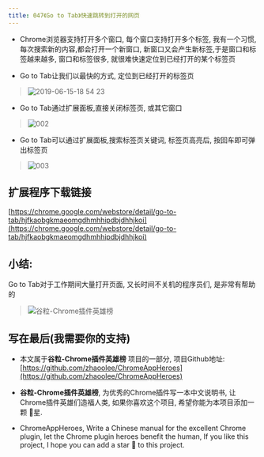 ```yaml
---
title: 047《Go to Tab》快速跳转到打开的网页
---
```

- Chrome浏览器支持打开多个窗口, 每个窗口支持打开多个标签, 我有一个习惯,每次搜索新的内容,都会打开一个新窗口, 新窗口又会产生新标签,于是窗口和标签越来越多, 窗口和标签很多, 就很难快速定位到已经打开的某个标签页

- Go to Tab让我们以最快的方式, 定位到已经打开的标签页

> ![2019-06-15-18 54 23](https://v2fy.com/asset/047_go_to_tab/59550928-2a623b00-8fa4-11e9-8525-8e830907463b.gif)

- Go to Tab通过扩展面板,直接关闭标签页, 或其它窗口

> ![002](https://v2fy.com/asset/047_go_to_tab/59550929-2a623b00-8fa4-11e9-84a4-6da5f43ff517.gif)

- Go to Tab可以通过扩展面板,搜索标签页关键词, 标签页高亮后, 按回车即可弹出标签页

> ![003](https://v2fy.com/asset/047_go_to_tab/59550930-2afad180-8fa4-11e9-8822-06112d10cb30.gif)


## 扩展程序下载链接

[https://chrome.google.com/webstore/detail/go-to-tab/hjfkaobgkmaeomgdhmhhipdbjdhhjkoi](https://chrome.google.com/webstore/detail/go-to-tab/hjfkaobgkmaeomgdhmhhipdbjdhhjkoi)

## 小结:
Go to Tab对于工作期间大量打开页面, 又长时间不关机的程序员们, 是非常有帮助的

> ![谷粒-Chrome插件英雄榜](https://v2fy.com/asset/047_go_to_tab/1b8e3f49df2b4ab4ac737a1684975cac.jpeg)


## 写在最后(我需要你的支持)

- 本文属于**谷粒-Chrome插件英雄榜** 项目的一部分, 项目Github地址: [https://github.com/zhaoolee/ChromeAppHeroes](https://github.com/zhaoolee/ChromeAppHeroes)

- **谷粒-Chrome插件英雄榜**, 为优秀的Chrome插件写一本中文说明书, 让Chrome插件英雄们造福人类, 如果你喜欢这个项目, 希望你能为本项目添加一颗 🌟星.

- ChromeAppHeroes, Write a Chinese manual for the excellent Chrome plugin, let the Chrome plugin heroes benefit the human, If you like this project, I hope you can add a star 🌟 to this project.



